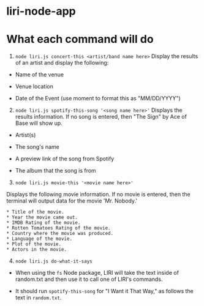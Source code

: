 # liri-node-app




# What each command will do
1. `node liri.js concert-this <artist/band name here>`
Display the results of an artist and display the following: 

* Name of the venue

* Venue location

* Date of the Event (use moment to format this as "MM/DD/YYYY")

2. `node liri.js spotify-this-song '<song name here>'`
Displays the results information. If no song is entered, then "The Sign" by Ace of Base will show up. 

* Artist(s)

* The song's name

* A preview link of the song from Spotify

* The album that the song is from

3. `node liri.js movie-this '<movie name here>'`

Displays the following movie information. If no movie is entered, then the terminal will output data for the movie 'Mr. Nobody.'

```
* Title of the movie.
* Year the movie came out.
* IMDB Rating of the movie.
* Rotten Tomatoes Rating of the movie.
* Country where the movie was produced.
* Language of the movie.
* Plot of the movie.
* Actors in the movie.
```

4. `node liri.js do-what-it-says`

* When using the `fs` Node package, LIRI will take the text inside of random.txt and then use it to call one of LIRI's commands.

* It should run `spotify-this-song` for "I Want it That Way," as follows the text in `random.txt`.
